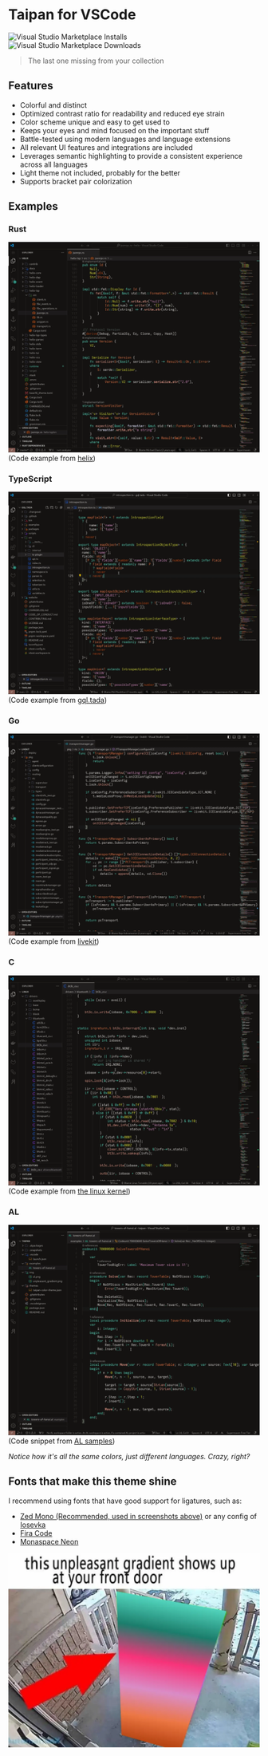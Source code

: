# Taipan for VSCode
![Visual Studio Marketplace Installs](https://img.shields.io/visual-studio-marketplace/i/rautenbergf.taipan?style=for-the-badge&color=44BEA7)
![Visual Studio Marketplace Downloads](https://img.shields.io/visual-studio-marketplace/d/rautenbergf.taipan?style=for-the-badge&color=F5367B)

> The last one missing from your collection

## Features

- Colorful and distinct
- Optimized contrast ratio for readability and reduced eye strain
- Color scheme unique and easy to get used to
- Keeps your eyes and mind focused on the important stuff
- Battle-tested using modern languages and language extensions
- All relevant UI features and integrations are included
- Leverages semantic highlighting to provide a consistent experience across all languages
- Light theme not included, probably for the better
- Supports bracket pair colorization 

## Examples

### Rust
![Rust](img/rust.webp)
(Code example from [helix](https://github.com/helix-editor/helix))

### TypeScript
![TypeScript](img/typescript.webp)
(Code example from [gql.tada](https://github.com/0no-co/gql.tada))

### Go
![Go](img/go.webp)
(Code example from [livekit](https://github.com/livekit/livekit))

### C
![C](img/c.webp)
(Code example from [the linux kernel](https://github.com/torvalds/linux))

### AL
![AL](img/al.webp)
(Code snippet from [AL samples](https://github.com/microsoft/AL))

*Notice how it's all the same colors, just different languages. Crazy, right?*

## Fonts that make this theme shine

I recommend using fonts that have good support for ligatures, such as:

- [Zed Mono (Recommended, used in screenshots above)](https://github.com/zed-industries/zed-fonts) or any config of [Iosevka](https://github.com/be5invis/Iosevka) 
- [Fira Code](https://github.com/tonsky/FiraCode)
- [Monaspace Neon](https://github.com/githubnext/monaspace)


![unpleasant gradient](img/unpleasant_gradient.webp)
